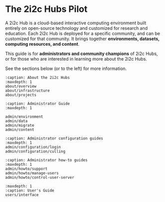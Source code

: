 # The 2i2c Hubs Pilot

A 2i2c Hub is a cloud-based interactive computing environment built entirely on open-source technology and customized for research and education.
Each 2i2c Hub is deployed for a specific community, and can be customized for that community.
It brings together **environments, datasets, computing resources, and content**.

This guide is for **administrators and community champions** of 2i2c Hubs, or for those who are interested in learning more about the 2i2c Hubs.

See the sections below (or to the left) for more information.


```{toctree}
:caption: About the 2i2c Hubs
:maxdepth: 1
about/overview
about/infrastructure
about/projects
```

```{toctree}
:caption: Administrator Guide
:maxdepth: 1

admin/environment
admin/data
admin/migrate
admin/content
```

```{toctree}
:caption: Administrator configuration guides
:maxdepth: 1
admin/configuration/login
admin/configuration/culling
```

```{toctree}
:caption: Administrator how-to guides
:maxdepth: 1
admin/howto/support
admin/howto/manage-users
admin/howto/control-user-server

```

```{toctree}
:maxdepth: 1
:caption: User's Guide
users/interface
```
